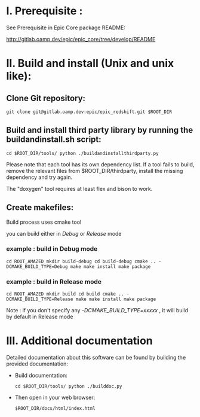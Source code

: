 # I. Prerequisite :

See Prerequisite in Epic Core package README:

http://gitlab.oamp.dev/epic/epic_core/tree/develop/README


# II. Build and install (Unix and unix like):

## Clone Git repository:

  `git clone git@gitlab.oamp.dev:epic/epic_redshift.git $ROOT_DIR`

## Build and install third party library by running the buildandinstall.sh script:

`cd $ROOT_DIR/tools/
python ./buildandinstallthirdparty.py`

Please note that each tool has its own dependency list. If a tool fails to build, remove the relevant files from $ROOT_DIR/thirdparty, install the missing dependency and try again.

The "doxygen" tool requires at least flex and bison to work.

## Create makefiles:

Build process uses cmake tool

you can build either in *Debug* or *Release* mode

### example : build in Debug mode
  `cd ROOT_AMAZED
  mkdir build-debug
  cd build-debug
  cmake .. -DCMAKE_BUILD_TYPE=Debug
  make
  make install
  make package`

### example : build in Release  mode
  `cd ROOT_AMAZED
  mkdir build
  cd build
  cmake .. -DCMAKE_BUILD_TYPE=Release
  make
  make install
  make package`

Note :
if you don't specify any *-DCMAKE_BUILD_TYPE=xxxxx* , it will build by default in Release mode


# III. Additional documentation

Detailed documentation about this software can be found by building the provided documentation:

* Build documentation:

  `cd $ROOT_DIR/tools/
  python ./builddoc.py`

* Then open in your web browser:

  `$ROOT_DIR/docs/html/index.html`
